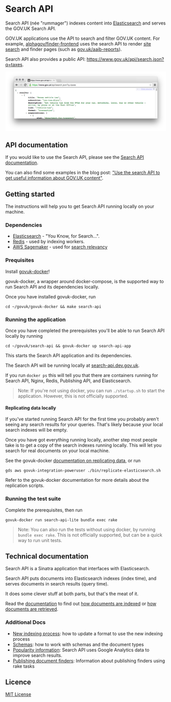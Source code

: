 # Search API

Search API (née "rummager") indexes content into [Elasticsearch](https://www.elastic.co/products/elasticsearch) and serves the GOV.UK Search API.

GOV.UK applications use the API to search and filter GOV.UK content. For example, [alphagov/finder-frontend](https://github.com/alphagov/finder-frontend) uses
the search API to render [site search](https://www.gov.uk/search) and finder pages (such as [gov.uk/aaib-reports](https://www.gov.uk/aaib-reports)).

Search API also provides a public API: https://www.gov.uk/api/search.json?q=taxes.

![Screenshot of API Response](doc/api-screenshot.png)

## API documentation

If you would like to use the Search API, please see the
[Search API documentation](https://docs.publishing.service.gov.uk/apis/search/search-api.html).

You can also find some examples in the blog post: ["Use the search API to get useful information about GOV.UK content"](https://gdsdata.blog.gov.uk/2016/05/26/use-the-search-api-to-get-useful-information-about-gov-uk-content/).

## Getting started

The instructions will help you to get Search API running
locally on your machine.

### Dependencies

- [Elasticsearch](https://github.com/elastic/elasticsearch) - "You Know, for Search...".
- [Redis](https://redis.io/) - used by indexing workers.
- [AWS Sagemaker](https://aws.amazon.com/sagemaker/) - used for [search relevancy](docs/relevancy.md)

### Prequisites

Install [govuk-docker](https://github.com/alphagov/govuk-docker)!

govuk-docker, a wrapper around docker-compose, is the supported way
to run Search API and its dependencies locally.

Once you have installed govuk-docker, run

	cd ~/govuk/govuk-docker && make search-api

### Running the application

Once you have completed the prerequisites you'll be able to run
Search API locally by running

	cd ~/govuk/search-api && govuk-docker up search-api-app

This starts the Search API application and its dependencies.

The Search API will be running locally at [search-api.dev.gov.uk](search-api.dev.gov.uk/search).

If you run `docker ps` this will tell you that there are containers running
for Search API, Nginx, Redis, Publishing API, and Elasticsearch.

> Note: If you're not using docker, you can run `./startup.sh` to start the
application. However, this is not officially supported.

#### Replicating data locally

If you've started running Search API for the first time you probably
aren't seeing any search results for your queries. That's likely
because your local search indexes will be empty.

Once you have got everything running locally, another step most
people take is to get a copy of the search indexes running locally.
This will let you search for real documents on your local machine.

See the govuk-docker [documentation on replicating data](https://github.com/alphagov/govuk-docker#how-to-replicate-data-locally),
or run

	gds aws govuk-integration-poweruser ./bin/replicate-elasticsearch.sh

Refer to the govuk-docker documentation for more details about
the replication scripts.

### Running the test suite

Complete the prerequisites, then run

	govuk-docker run search-api-lite bundle exec rake

> Note: You can also run the tests without using docker, by running
`bundle exec rake`. This is not officially supported, but can be a quick way
to run unit tests.

## Technical documentation

Search API is a Sinatra application that interfaces with Elasticsearch.

Search API puts documents into Elasticsearch indexes (index time), and serves
documents in search results (query time).

It does some clever stuff at both parts, but that's the meat of it.

Read the [documentation](/doc) to find out [how documents are indexed](doc/indexing.md)
or [how documents are retrieved](doc/how-search-works.md).

### Additional Docs

- [New indexing process](doc/new-indexing-process.md): how to update a format to use the new indexing process
- [Schemas](doc/schemas.md): how to work with schemas and the document types
- [Popularity information](doc/popularity.md): Search API uses Google Analytics
	data to improve search results.
- [Publishing document finders](doc/publishing-finders.md): Information about publishing finders using rake tasks

## Licence

[MIT License](LICENCE.txt)
